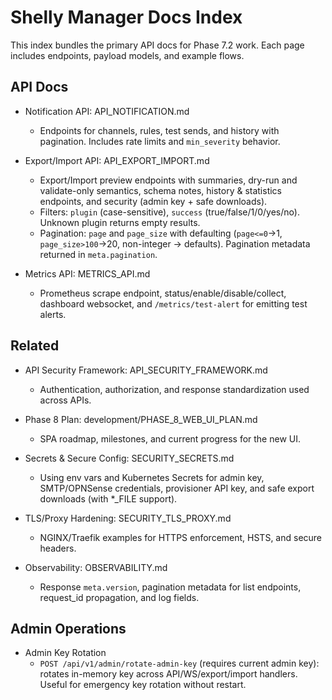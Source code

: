 # Shelly Manager Docs Index

This index bundles the primary API docs for Phase 7.2 work. Each page includes endpoints, payload models, and example flows.

## API Docs

- Notification API: API_NOTIFICATION.md
  - Endpoints for channels, rules, test sends, and history with pagination. Includes rate limits and `min_severity` behavior.

- Export/Import API: API_EXPORT_IMPORT.md
  - Export/Import preview endpoints with summaries, dry-run and validate-only semantics, schema notes, history & statistics endpoints, and security (admin key + safe downloads).
  - Filters: `plugin` (case-sensitive), `success` (true/false/1/0/yes/no). Unknown plugin returns empty results.
  - Pagination: `page` and `page_size` with defaulting (`page<=0`→1, `page_size>100`→20, non-integer → defaults). Pagination metadata returned in `meta.pagination`.

- Metrics API: METRICS_API.md
  - Prometheus scrape endpoint, status/enable/disable/collect, dashboard websocket, and `/metrics/test-alert` for emitting test alerts.

## Related

- API Security Framework: API_SECURITY_FRAMEWORK.md
  - Authentication, authorization, and response standardization used across APIs.
 
- Phase 8 Plan: development/PHASE_8_WEB_UI_PLAN.md
  - SPA roadmap, milestones, and current progress for the new UI.
  
- Secrets & Secure Config: SECURITY_SECRETS.md
  - Using env vars and Kubernetes Secrets for admin key, SMTP/OPNSense credentials, provisioner API key, and safe export downloads (with *_FILE support).

- TLS/Proxy Hardening: SECURITY_TLS_PROXY.md
  - NGINX/Traefik examples for HTTPS enforcement, HSTS, and secure headers.

- Observability: OBSERVABILITY.md
  - Response `meta.version`, pagination metadata for list endpoints, request_id propagation, and log fields.

## Admin Operations

- Admin Key Rotation
  - `POST /api/v1/admin/rotate-admin-key` (requires current admin key): rotates in-memory key across API/WS/export/import handlers. Useful for emergency key rotation without restart.
